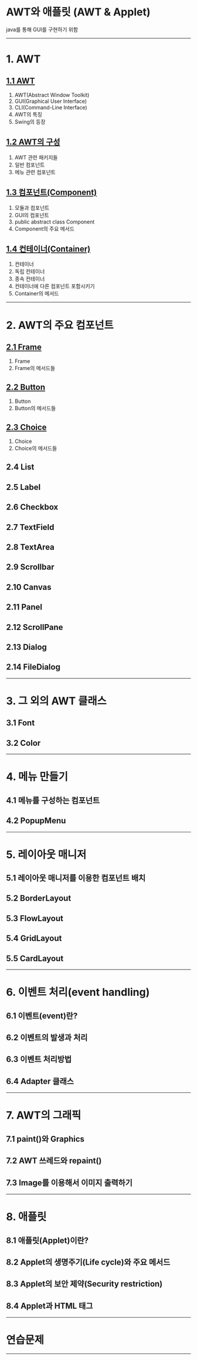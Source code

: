 
# AWT와 애플릿 (AWT & Applet)

java를 통해 GUI를 구현하기 위함

---

# 1. AWT

## <a href="1. AWT/1.1 AWT/README.md" target="_blank">1.1 AWT</a>

1) AWT(Abstract Window Toolkit)
2) GUI(Graphical User Interface)
3) CLI(Command-Line Interface)
4) AWT의 특징
5) Swing의 등장

## <a href="1. AWT/1.2 AWT의 구성/README.md" target="_blank">1.2 AWT의 구성</a>
1) AWT 관련 패키지들
2) 일반 컴포넌트
3) 메뉴 관련 컴포넌트

## <a href="1. AWT/1.3 컴포넌트(Component)/README.md" target="_blank">1.3 컴포넌트(Component)</a>
1) 모듈과 컴포넌트
2) GUI의 컴포넌트
3) public abstract class Component
4) Component의 주요 메서드

## <a href="1. AWT/1.4 컨테이너(Container)/README.md" target="_blank">1.4 컨테이너(Container)</a>
1) 컨테이너
2) 독립 컨테이너
3) 종속 컨테이너
4) 컨테이너에 다른 컴포넌트 포함시키기
5) Container의 메서드

---

# 2. AWT의 주요 컴포넌트
## <a href="2. AWT의 주요 컴포넌트/2.1 Frame/README.md" target="_blank">2.1 Frame</a>
1) Frame
2) Frame의 메서드들

## <a href="2. AWT의 주요 컴포넌트/2.2 Button/README.md" target="_blank">2.2 Button</a>
1) Button
2) Button의 메서드들

## <a href="2. AWT의 주요 컴포넌트/2.3 Choice/README.md" target="_blank">2.3 Choice</a>
1) Choice
2) Choice의 메서드들

## 2.4 List
## 2.5 Label
## 2.6 Checkbox
## 2.7 TextField
## 2.8 TextArea
## 2.9 Scrollbar
## 2.10 Canvas
## 2.11 Panel
## 2.12 ScrollPane
## 2.13 Dialog
## 2.14 FileDialog

---

# 3. 그 외의 AWT 클래스
## 3.1 Font
## 3.2 Color

---

# 4. 메뉴 만들기
## 4.1 메뉴를 구성하는 컴포넌트
## 4.2 PopupMenu

---

# 5. 레이아웃 매니저
## 5.1 레이아웃 매니저를 이용한 컴포넌트 배치
## 5.2 BorderLayout
## 5.3 FlowLayout
## 5.4 GridLayout
## 5.5 CardLayout

---

# 6. 이벤트 처리(event handling)
## 6.1 이벤트(event)란?
## 6.2 이벤트의 발생과 처리
## 6.3 이벤트 처리방법
## 6.4 Adapter 클래스

---

# 7. AWT의 그래픽
## 7.1 paint()와 Graphics
## 7.2 AWT 쓰레드와 repaint()
## 7.3 Image를 이용해서 이미지 출력하기

---

# 8. 애플릿
## 8.1 애플릿(Applet)이란?
## 8.2 Applet의 생명주기(Life cycle)와 주요 메서드
## 8.3 Applet의 보안 제약(Security restriction)
## 8.4 Applet과 HTML 태그

---

# 연습문제

---